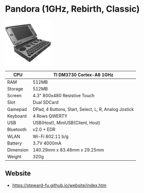 # Pandora (1GHz, Rebirth, Classic)
![Alt text](imgs/main.jpg)
  
|CPU      |TI DM3730 Cortex-A8 1GHz                            |
|---------|----------------------------------------------------|
|RAM      |512MB                                               |
|Storage  |512MB                                               |
|Screen   |4.3" 800x480 Resistive Touch                        |
|Slot     |Dual SDCard                                         |
|Gamepad  |DPad, 4 Buttons, Start, Select, L, R, Analog Jostick|
|Keyboard |4 Rows QWERTY                                       |
|USB      |USB(Host), MiniUSB(Client, Host)                    |
|Bluetooth|v2.0 + EDR                                          |
|WLAN     |Wi-Fi 802.11 b/g                                    |
|Battery  |3.7V 4000mA                                         |
|Dimension|140.29mm x 83.48mm x 29.25mm                        |
|Weight   |320g                                                |
  
## Website
-  https://steward-fu.github.io/website/index.htm
